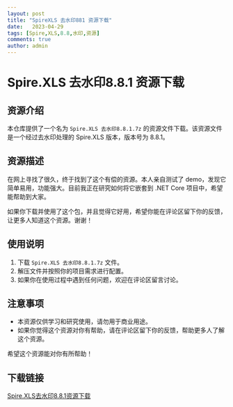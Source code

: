 ```yaml
---
layout: post
title: "SpireXLS 去水印881 资源下载"
date:   2023-04-29
tags: [Spire,XLS,8.8,水印,资源]
comments: true
author: admin
---
```

# Spire.XLS 去水印8.8.1 资源下载

## 资源介绍

本仓库提供了一个名为 `Spire.XLS 去水印8.8.1.7z` 的资源文件下载。该资源文件是一个经过去水印处理的 Spire.XLS 版本，版本号为 8.8.1。

## 资源描述

在网上寻找了很久，终于找到了这个有偿的资源。本人亲自测试了 demo，发现它简单易用，功能强大。目前我正在研究如何将它嵌套到 .NET Core 项目中，希望能帮助到大家。

如果你下载并使用了这个包，并且觉得它好用，希望你能在评论区留下你的反馈，让更多人知道这个资源。谢谢！

## 使用说明

1. 下载 `Spire.XLS 去水印8.8.1.7z` 文件。
2. 解压文件并按照你的项目需求进行配置。
3. 如果你在使用过程中遇到任何问题，欢迎在评论区留言讨论。

## 注意事项

- 本资源仅供学习和研究使用，请勿用于商业用途。
- 如果你觉得这个资源对你有帮助，请在评论区留下你的反馈，帮助更多人了解这个资源。

希望这个资源能对你有所帮助！

## 下载链接

[Spire.XLS去水印8.8.1资源下载](https://pan.quark.cn/s/8f4f1a92ddfb)